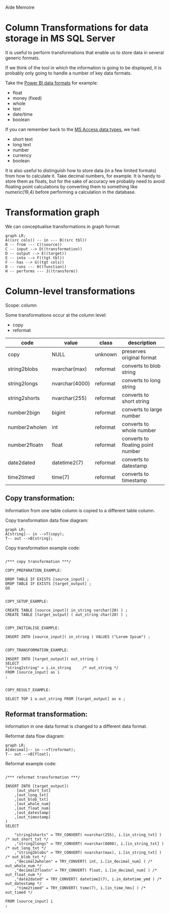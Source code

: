 Aide Memoire 

Column Transformations for data storage in MS SQL Server 
====================================================== 

It is useful to perform transformations that enable us to store data in several generic formats. 

If we think of the tool in which the information is going to be displayed, it is probably only going to handle a number of key data formats. 

Take the [Power BI data formats](https://learn.microsoft.com/en-us/power-bi/connect-data/desktop-data-types) for example: 
- float 
- money (fixed) 
- whole 
- text 
- date/time 
- boolean 

If you can remember back to the [MS Access data types](https://support.microsoft.com/en-us/office/data-types-for-access-desktop-databases-df2b83ba-cef6-436d-b679-3418f622e482), we had: 
- short text 
- long text 
- number 
- currency 
- boolean 


It is also useful to distinguish how to store data (in a few limited formats) from how to calculate it. 
Take decimal numbers, for example. It is handy to store them as floats, but for the sake of accuracy we probably need to avoid floating point calculations by converting them to something like numeric(19,4) before performing a calculation in the database. 

# Transformation graph 

We can conceptualise transformations in graph format: 

```mermaid 
graph LR; 
A((src cols)) -- in --- B((src tbl))
B -- from --- C((source)) 
C -- input --> D((transformation)) 
D -- output --> E((target)) 
E -- into --> F((tgt tbl)) 
F -- has --> G((tgt cols))
D -- runs --- H((function))  
H -- performs --- J((transform))    
``` 

# Column-level transformations 

Scope: column  

Some transformations occur at the column level: 
- copy 
- reformat   

| code | value | class | description | 
| ---- | ----- | ----- | ----------- | 
| copy | NULL | unknown | preserves original format | 
| string2blobs | nvarchar(max) | reformat | converts to blob string | 
| string2longs | nvarchar(4000) | reformat | converts to long string | 
| string2shorts | nvarchar(255) | reformat | converts to short string | 
| number2bign | bigint | reformat | converts to large number | 
| number2wholen | int | reformat | converts to whole number | 
| number2floatn | float | reformat | converts to floating point number | 
| date2dated | datetime2(7) | reformat | converts to datestamp | 
| time2timed | time(7) | reformat | converts to timestamp | 



## Copy transformation: 
Information from one table column is copied to a different table column. 

Copy transformation data flow diagram: 

```mermaid 
graph LR; 
A[string]-- in -->T(copy); 
T-- out -->B[string];
``` 

Copy transformation example code:  

```tsql 

/*** copy transformation ***/ 

COPY_PREPARATION_EXAMPLE: 

DROP TABLE IF EXISTS [source_input] ; 
DROP TABLE IF EXISTS [target_output] ; 
GO 


COPY_SETUP_EXAMPLE: 

CREATE TABLE [source_input]( in_string varchar(20) ) ; 
CREATE TABLE [target_output] ( out_string char(20) ) ; 


COPY_INITIALISE_EXAMPLE: 

INSERT INTO [source_input]( in_string ) VALUES ("Lorem Ipsum") ; 


COPY_TRANSFORMATION_EXAMPLE: 

INSERT INTO [target_output]( out_string ) 
SELECT 
"string2string" = i.in_string     /* out_string */ 
FROM [source_input] as i 
; 


COPY_RESULT_EXAMPLE: 

SELECT TOP 1 o.out_string FROM [target_output] as o ; 

``` 

## Reformat transformation: 
Information in one data format is changed to a different data format. 

Reformat data flow diagram: 

```mermaid 
graph LR; 
A[decimal]-- in -->T(reformat); 
T-- out -->B[float];
``` 


Reformat example code: 

```tsql 

/*** reformat transformation ***/ 

INSERT INTO [target_output]( 
     [out_short_txt]
    ,[out_long_txt] 
    ,[out_blob_txt] 
    ,[out_whole_num] 
    ,[out_float_num] 
    ,[out_datestamp] 
    ,[out_timestamp]
) 
SELECT 

    "string2shorts" = TRY_CONVERT( nvarchar(255), i.[in_string_txt] ) /* out_short_txt */ 
    ,"string2longs" = TRY_CONVERT( nvarchar(8000), i.[in_string_txt] ) /* out_long_txt */ 
    ,"string2blobs" = TRY_CONVERT( nvarchar(max), i.[in_string_txt] ) /* out_blob_txt */ 
    ,"decimal2wholen" = TRY_CONVERT( int, i.[in_decimal_num] ) /* out_whole_num */ 
    ,"decimal2floatn" = TRY_CONVERT( float, i.[in_decimal_num] ) /* out_float_num */ 
    ,"date2dated" = TRY_CONVERT( datetime2(7), i.in_datetime_ymd ) /* out_datestamp */ 
    ,"time2timed" = TRY_CONVERT( time(7), i.[in_time_hms] ) /* out_timed */  

FROM [source_input] i 
; 

``` 

